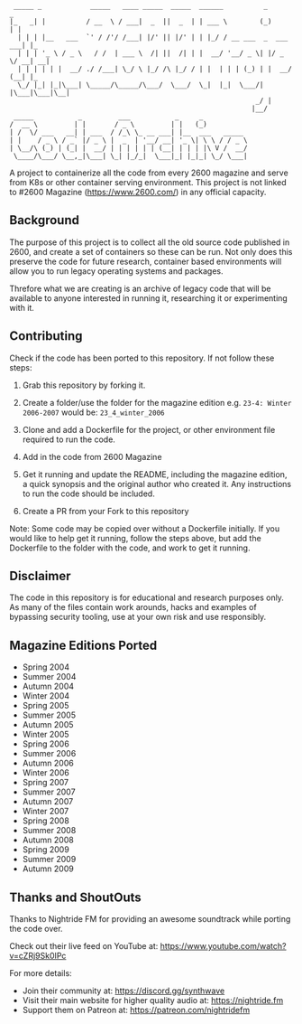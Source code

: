 ```
 _____ _            _____   ____ _____  _____  ______          _           _    
|_   _| |          / __  \ / ___|  _  ||  _  | | ___ \        (_)         | |   
  | | | |__   ___  `' / /'/ /___| |/' || |/' | | |_/ / __ ___  _  ___  ___| |_  
  | | | '_ \ / _ \   / /  | ___ \  /| ||  /| | |  __/ '__/ _ \| |/ _ \/ __| __| 
  | | | | | |  __/ ./ /___| \_/ \ |_/ /\ |_/ / | |  | | | (_) | |  __/ (__| |_  
  \_/ |_| |_|\___| \_____/\_____/\___/  \___/  \_|  |_|  \___/| |\___|\___|\__| 
                                                             _/ |               
                                                            |__/                
 _____           _         ___           _     _                                
/  __ \         | |       / _ \         | |   (_)                               
| /  \/ ___   __| | ___  / /_\ \_ __ ___| |__  ___   _____                      
| |    / _ \ / _` |/ _ \ |  _  | '__/ __| '_ \| \ \ / / _ \                     
| \__/\ (_) | (_| |  __/ | | | | | | (__| | | | |\ V /  __/                     
 \____/\___/ \__,_|\___| \_| |_/_|  \___|_| |_|_| \_/ \___|        

```


A project to containerize all the code from every 2600 magazine and serve from K8s or other container serving environment. This project is not linked to #2600 Magazine (https://www.2600.com/) in any official capacity. 


## Background

The purpose of this project is to collect all the old source code published in 2600, and create a set of containers so these can be run.
Not only does this preserve the code for future research, container based environments will allow you to run legacy operating systems and packages.

Threfore what we are creating is an archive of legacy code that will be available to anyone interested in running it, researching it or experimenting with it.


## Contributing

Check if the code has been ported to this repository. If not follow these steps:


1. Grab this repository by forking it.

2. Create a folder/use the folder for the magazine edition e.g. `23-4: Winter 2006-2007` would be: `23_4_winter_2006`

3. Clone and add a Dockerfile for the project, or other environment file required to run the code. 

4. Add in the code from 2600 Magazine

5. Get it running and update the README, including the magazine edition, a quick synopsis and the original author who created it. Any instructions to run the code should be included.

6. Create a PR from your Fork to this repository


Note: Some code may be copied over without a Dockerfile initially. If you would like to help get it running, follow the steps above, but add the Dockerfile to the folder with the code, and work to get it running.


## Disclaimer

The code in this repository is for educational and research purposes only. As many of the files contain work arounds, hacks and examples of bypassing security tooling, use at your own risk and use responsibly. 


## Magazine Editions Ported

* Spring 2004
* Summer 2004
* Autumn 2004
* Winter 2004
* Spring 2005
* Summer 2005
* Autumn 2005
* Winter 2005
* Spring 2006
* Summer 2006
* Autumn 2006
* Winter 2006
* Spring 2007
* Summer 2007
* Autumn 2007
* Winter 2007
* Spring 2008
* Summer 2008
* Autumn 2008
* Spring 2009
* Summer 2009
* Autumn 2009

## Thanks and ShoutOuts


Thanks to Nightride FM for providing an awesome soundtrack while porting the code over.

Check out their live feed on YouTube at: https://www.youtube.com/watch?v=cZRj9Sk0IPc

For more details:

* Join their community at: https://discord.gg/synthwave
* Visit their main website for higher quality audio at:  https://nightride.fm
* Support them on Patreon at: https://patreon.com/nightridefm



